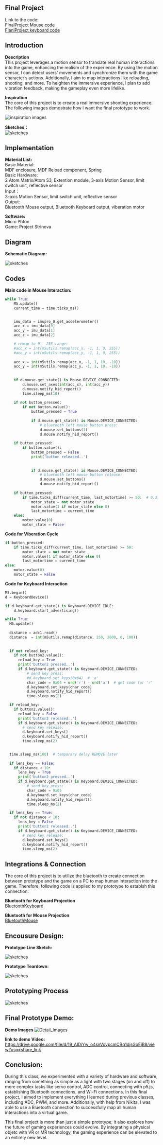 ## Final Project 

Link to the code:  
[FinalProject Mouse code](Mouse.py)  
[FianlProject keyboard code](keyboard.py)     

##  Introduction


**Description**  
This project leverages a motion sensor to translate real human interactions into the game, enhancing the realism of the experience. By using the motion sensor, I can detect users' movements and synchronize them with the game character’s actions. Additionally, I aim to map interactions like reloading, shooting, and more. To heighten the immersive experience, I plan to add vibration feedback, making the gameplay even more lifelike.  

**Inspiration**  
The core of this project is to create a real immersive shooting experience. The following images demostrate how I want the final prototype to work.  

![inspiration images](Inspiration.png)  

**Sketches：**  
![sketches](Sketch.png)  

## Implementation

**Material List:**  
Basic Material:  
MDF enclosure, MDF Reload component, Spring  
Basic Hardware:  
2 Atom Matrix/Atom S3, Extention module, 3-axis Motion Sensor, limit switch unit, reflective sensor  
Input：  
3-axis Motion Sensor, limit switch unit, reflective sensor  
Output:  
Bluetooth Mouse output, Bluetooth Keyboard output, viberation motor  

**Software:**  
Micro Phton  
Game: Project Strinova

##  Diagram  

**Schematic Diagram:**  

![sketches](SchematicDiagram.png)  

## Codes  

**Main code in Mouse Interaction:** 

```Python
while True:
    M5.update()
    current_time = time.ticks_ms()

    
    imu_data = imupro_0.get_accelerometer()
    acc_x = imu_data[0]  
    acc_y = imu_data[1]  
    acc_z = imu_data[2]  

    # remap to 0 - 255 range:
    #acc_x = int(m5utils.remap(acc_x, -1, 1, 0, 255))  
    #acc_y = int(m5utils.remap(acc_y, -1, 1, 0, 255))
    
    acc_x = int(m5utils.remap(acc_x, -1, 1, 10, -10))
    acc_y = int(m5utils.remap(acc_y, -1, 1, 10, -10))
    
    
    if d.mouse.get_state() is Mouse.DEVICE_CONNECTED:
        d.mouse.set_axes(int(acc_x), int(acc_y))
        d.mouse.notify_hid_report()
        time.sleep_ms(10) 
    
    if not button_pressed:
        if not button.value():
            button_pressed = True
                
            if d.mouse.get_state() is Mouse.DEVICE_CONNECTED:
                # bluetooth left mouse button press:
                d.mouse.set_buttons(1)
                d.mouse.notify_hid_report()
            
    if button_pressed:
        if button.value():
            button_pressed = False
            print('button released..')
            
            
            if d.mouse.get_state() is Mouse.DEVICE_CONNECTED:
                # bluetooth left mouse button release:
                d.mouse.set_buttons()
                d.mouse.notify_hid_report()
                
    if button_pressed:
        if time.ticks_diff(current_time, last_motortime) >= 50:  # 0.3秒间隔
            motor_state = not motor_state
            motor.value(1 if motor_state else 0)
            last_motortime = current_time
    else:
        motor.value(0)
        motor_state = False
```
**Code for Viberation Cycle** 

```Python       
if button_pressed:
    if time.ticks_diff(current_time, last_motortime) >= 50: 
        motor_state = not motor_state
        motor.value(1 if motor_state else 0)
        last_motortime = current_time
else:
    motor.value(0)
    motor_state = False
```

**Code for Keyboard Interaction** 

```Python       
M5.begin()
d = KeyboardDevice()

if d.keyboard.get_state() is Keyboard.DEVICE_IDLE:
    d.keyboard.start_advertising()

while True:
  M5.update()
    
  distance = adc1.read()
  distance  = int(m5utils.remap(distance, 250, 2600, 0, 100))
  
 
  if not reload_key:
    if not button2.value():
      reload_key = True
      print('button2 pressed..')
      if d.keyboard.get_state() is Keyboard.DEVICE_CONNECTED:
          # send key press:
          #d.keyboard.set_keys(0x04)  # 'a'
          char_code = 0x04 + ord('r') - ord('a')  # get code for 'r'
          d.keyboard.set_keys(char_code)
          d.keyboard.notify_hid_report()
          time.sleep_ms(2)

  if reload_key:
    if button2.value():
      reload_key = False
      print('button2 released..')
      if d.keyboard.get_state() is Keyboard.DEVICE_CONNECTED:
        # send key release:
        d.keyboard.set_keys()
        d.keyboard.notify_hid_report()
        time.sleep_ms(2)

 
  time.sleep_ms(100)  # temporary delay REMOVE later
  
  if lens_key == False:
    if distance < 10:
      lens_key = True
      print('button2 pressed..')
      if d.keyboard.get_state() is Keyboard.DEVICE_CONNECTED:
          # send key press:
          char_code = 0x05
          d.keyboard.set_keys(char_code)
          d.keyboard.notify_hid_report()
          time.sleep_ms(2)

  if lens_key == True:
    if not distance < 10:
      lens_key = False
      print('button2 released..')
      if d.keyboard.get_state() is Keyboard.DEVICE_CONNECTED:
        # send key release:
        d.keyboard.set_keys()
        d.keyboard.notify_hid_report()
        time.sleep_ms(2)
```
## Integrations & Connection

The core of this project is to utilize the bluetooth to create connection between prototype and the game on a PC to map human interaction into the game. Therefore, following code is applied to my prototype to establsh this connection:

**Bluetooth for Keyboard Projection**  
[BluetoothKeyboard](BluetoothKeyboard.py)  

**Bluetooth for Mouse Projection**  
[BluetoothMouse](BluetoothMouse.py)  

## Encousure Design:  
**Prototype Line Sketch:**  

![sketches](LineSketch.png)  

**Prototype Teardown:**  

![sketches](Teardown.png)  

##  Prototyping Process  

![sketches](PrototypeProcess.png)  


## Final Prototype Demo:  

**Demo Images**
![Detail_Images](Images.png)

**link to demo Video:**  
https://drive.google.com/file/d/19_AIDiYw_o4snVoypcmCBq1djsGoEjB8/view?usp=share_link  

## Conclusion:  
During this class, we experimented with a variety of hardware and software, ranging from something as simple as a light with two stages (on and off) to more complex tasks like servo control, ADC control, connecting with p5.js, establishing Bluetooth connections, and Wi-Fi connections. In this final project, I aimed to implement everything I learned during previous classes, including ADC, PWM, and more. Additionally, with help from Nikita, I was able to use a Bluetooth connection to successfully map all human interactions into a virtual game.  

This final project is more than just a simple prototype; it also explores how the future of gaming experiences could evolve. By integrating a physical objetc with VR or MR technology, the gaming experience can be elevated to an entirely new level.
